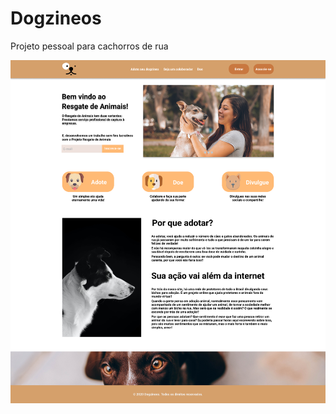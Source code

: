 # Dogzineos
 Projeto pessoal para cachorros de rua

![alt text](https://github.com/monteurfox/dogzineos/blob/master/dogzineos.png?raw=true)
